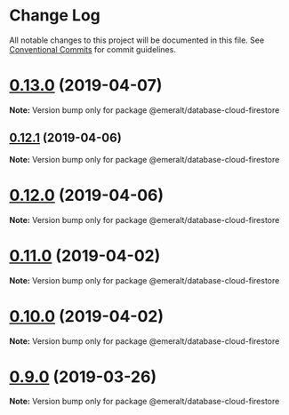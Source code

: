# Change Log

All notable changes to this project will be documented in this file.
See [Conventional Commits](https://conventionalcommits.org) for commit guidelines.

# [0.13.0](https://github.com/emeralt/emeralt/compare/v0.12.1...v0.13.0) (2019-04-07)

**Note:** Version bump only for package @emeralt/database-cloud-firestore





## [0.12.1](https://github.com/emeralt/emeralt/compare/v0.12.0...v0.12.1) (2019-04-06)

**Note:** Version bump only for package @emeralt/database-cloud-firestore





# [0.12.0](https://github.com/emeralt/emeralt/compare/v0.11.0...v0.12.0) (2019-04-06)

**Note:** Version bump only for package @emeralt/database-cloud-firestore





# [0.11.0](https://github.com/emeralt/emeralt/compare/v0.10.0...v0.11.0) (2019-04-02)

**Note:** Version bump only for package @emeralt/database-cloud-firestore





# [0.10.0](https://github.com/emeralt/emeralt/compare/v0.9.0...v0.10.0) (2019-04-02)

**Note:** Version bump only for package @emeralt/database-cloud-firestore





# [0.9.0](https://github.com/emeralt/emeralt/compare/v0.8.0...v0.9.0) (2019-03-26)

**Note:** Version bump only for package @emeralt/database-cloud-firestore
